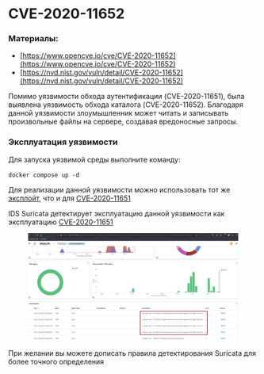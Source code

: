 # CVE-2020-11652

### Материалы:

* [https://www.opencve.io/cve/CVE-2020-11652](https://www.opencve.io/cve/CVE-2020-11652)
* [https://nvd.nist.gov/vuln/detail/CVE-2020-11652](https://nvd.nist.gov/vuln/detail/CVE-2020-11652)

Помимо уязвимости обхода аутентификации (CVE-2020-11651), была выявлена уязвимость обхода каталога (CVE-2020-11652). Благодаря данной уязвимости злоумышленник может читать и записывать произвольные файлы на сервере, создавая вредоносные запросы.

### Эксплуатация уязвимости&#x20;

Для запуска уязвимой среды выполните команду:

```
docker compose up -d
```

Для реализации данной уязвимости можно использовать тот же [эксплойт](https://github.com/dozernz/cve-2020-11651/blob/master/CVE-2020-11651.py), что и для [CVE-2020-11651](cve-2020-11651.md)

IDS Suricata детектирует эксплуатацию данной уязвимости как эксплуатацию [CVE-2020-11651](cve-2020-11651.md)

<figure><img src="../../.gitbook/assets/image (6) (1).png" alt=""><figcaption></figcaption></figure>

При желании вы можете дописать правила детектирования Suricata для более точного определения&#x20;
